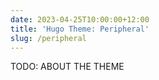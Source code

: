 ```yaml
---
date: 2023-04-25T10:00:00+12:00
title: 'Hugo Theme: Peripheral'
slug: /peripheral
---
```


TODO: ABOUT THE THEME